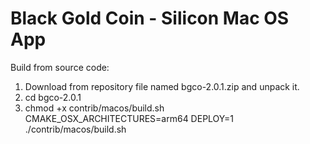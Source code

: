 # Black Gold Coin - Silicon Mac OS App
Build from source code:
1. Download from repository file named bgco-2.0.1.zip and unpack it.
2. cd bgco-2.0.1
3. chmod +x contrib/macos/build.sh
CMAKE_OSX_ARCHITECTURES=arm64 DEPLOY=1 ./contrib/macos/build.sh
